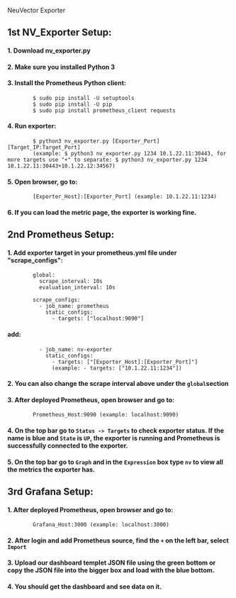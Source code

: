 NeuVector Exporter

##	1st NV_Exporter Setup:

####		1. Download nv_exporter.py

####		2. Make sure you installed Python 3

####		3. Install the Prometheus Python client:
			$ sudo pip install -U setuptools
			$ sudo pip install -U pip
			$ sudo pip install prometheus_client requests

####		4. Run exporter:
			$ python3 nv_exporter.py [Exporter_Port] [Target_IP:Target_Port]
			(example: $ python3 nv_exporter.py 1234 10.1.22.11:30443, for more targets use "+" to separate: $ python3 nv_exporter.py 1234 10.1.22.11:30443+10.1.22.12:34567)

####		5.	Open browser, go to: 
			[Exporter_Host]:[Exporter_Port] (example: 10.1.22.11:1234)

####		6.	If you can load the metric page, the exporter is working fine.




##	2nd Prometheus Setup:

####		1. Add exporter target in your prometheus.yml file under "scrape_configs":
			global:
			  scrape_interval: 10s
			  evaluation_interval: 10s

			scrape_configs:
			  - job_name: prometheus
			    static_configs:
			      - targets: ["localhost:9090"]
#### 	add:
			  - job_name: nv-exporter
			    static_configs:
			      - targets: ["[Exporter_Host]:[Exporter_Port]"]
			      (example: - targets: ["10.1.22.11:1234"])

####		2. You can also change the scrape interval above under the `global`section

####		3. After deployed Prometheus, open browser and go to:
			Prometheus_Host:9090 (example: localhost:9090)

####		4. On the top bar go to `Status -> Targets` to check exporter status. If the name is blue and `State` is `UP`, the exporter is running and Prometheus is successfully connected to the exporter.

####		5. On the top bar go to `Graph` and in the `Expression` box type `nv` to view all the metrics the exporter has.




##	3rd Grafana Setup:
	
####		1. After deployed Prometheus, open browser and go to:
			Grafana_Host:3000 (example: localhost:3000)

####		2. After login and add Prometheus source, find the `+` on the left bar, select `Import`

####		3. Upload our dashboard templet JSON file using the green bottom or copy the JSON file into the bigger box and load with the blue bottom.

####		4. You should get the dashboard and see data on it.

